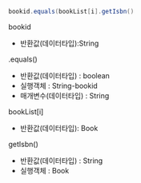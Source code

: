 ```java
bookid.equals(bookList[i].getIsbn()
```

bookid
- 반환값(데이터타입):String

.equals()
- 반환값(데이터타입) : boolean
- 실행객체 : String-bookid
- 매개변수(데이터타입) : String

bookList[i]
- 반환값(데이터타입): Book

getIsbn()
- 반환값(데이터타입) : String
- 실행객체 : Book